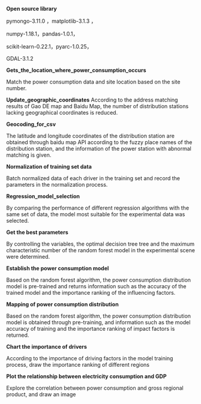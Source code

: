 **Open source library**

pymongo-3.11.0 ，matplotlib-3.1.3	，

numpy-1.18.1，pandas-1.0.1，

scikit-learn-0.22.1，pyarc-1.0.25，

GDAL-3.1.2



**Gets_the_location_where_power_consumption_occurs**

Match the power consumption data and site location based on the site number.



**Update_geographic_coordinates**
According to the address matching results of Gao DE map and Baidu Map, the number of distribution stations lacking geographical coordinates is reduced.



**Geocoding_for_csv**

The latitude and longitude coordinates of the distribution station are obtained through baidu map API according to the fuzzy place names of the distribution station, and the information of the power station with abnormal matching is given.



**Normalization of training set data**

Batch normalized data of each driver in the training set and record the parameters in the normalization process.



**Regression_model_selection**

By comparing the performance of different regression algorithms with the same set of data, the model most suitable for the experimental data was selected.



**Get the best parameters**

By controlling the variables, the optimal decision tree tree and the maximum characteristic number of the random forest model in the experimental scene were determined.



**Establish the power consumption model**

Based on the random forest algorithm, the power consumption distribution model is pre-trained and returns information such as the accuracy of the trained model and the importance ranking of the influencing factors.



**Mapping of power consumption distribution**

Based on the random forest algorithm, the power consumption distribution model is obtained through pre-training, and information such as the model accuracy of training and the importance ranking of impact factors is returned.



**Chart the importance of drivers**

According to the importance of driving factors in the model training process, draw the importance ranking of different regions



**Plot the relationship between electricity consumption and GDP**

Explore the correlation between power consumption and gross regional product, and draw an image

















